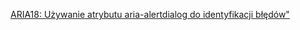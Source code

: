 [ARIA18: Używanie atrybutu aria-alertdialog do identyfikacji błędów"](https://www.w3.org/WAI/WCAG21/Techniques/aria/ARIA18.html)
